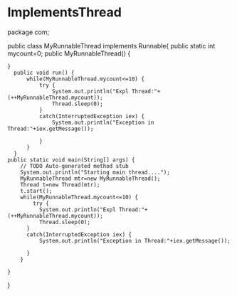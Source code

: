 # ImplementsThread
package com;

public class MyRunnableThread implements Runnable{
	public static int mycount=0;
	public MyRunnableThread() {
		
	}
      public void run() {
    	  while(MyRunnableThread.mycount<=10) {
    		  try {
    			  System.out.println("Expl Thread:"+(++MyRunnableThread.mycount));
    			  Thread.sleep(0);
    		  } 
    		  catch(InterruptedException iex) {
    			  System.out.println("Exception in Thread:"+iex.getMessage());
    			  
    		  }
    	  }
      }
	public static void main(String[] args) {
		// TODO Auto-generated method stub
		System.out.println("Starting main thread....");
		MyRunnableThread mtr=new MyRunnableThread();
		Thread t=new Thread(mtr);
		t.start();
		while(MyRunnableThread.mycount<=10) {
			try {
  			  System.out.println("Expl Thread:"+(++MyRunnableThread.mycount));
  			  Thread.sleep(0);
  		  } 
  		  catch(InterruptedException iex) {
  			  System.out.println("Exception in Thread:"+iex.getMessage());
  			  
  		  }
		}

	}

}

